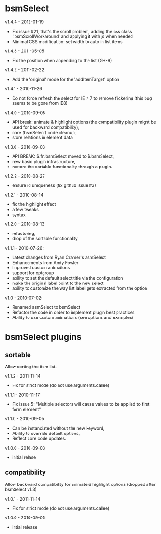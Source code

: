 # bsmSelect #

v1.4.4 - 2012-01-19

  * Fix issue #21, that's the scroll problem, adding the css class '.bsmScrollWorkaround' and applying it with js when needed
  * Minimal CSS modification: set width to auto in list items

v1.4.3 - 2011-05-05

  * Fix the position when appending to the list (GH-9)

v1.4.2 - 2011-02-22

  * Add the 'original' mode for the 'addItemTarget' option

v1.4.1 - 2010-11-26

  * Do not force refresh the select for IE > 7 to remove flickering (this bug seems to be gone from IE8)

v1.4.0 - 2010-09-05

  * API break: animate & highlight options (the compatibility plugin might be used for backward compatibility),
  * core (bsmSelect) code cleanup,
  * store relations in element data.

v1.3.0 - 2010-09-03

  * API BREAK: $.fn.bsmSelect moved to $.bsmSelect,
  * new basic plugin infrastructure,
  * restore the sortable functionality through a plugin.

v1.2.2 - 2010-08-27

  * ensure id uniqueness (fix github issue #3)

v1.2.1 - 2010-08-14

  * fix the highlight effect
  * a few tweaks
  * syntax

v1.2.0 - 2010-08-13

  * refactoring,
  * drop of the sortable functionality

v1.1.1 - 2010-07-26:

  * Latest changes from Ryan Cramer's asmSelect
  * Enhancements from Andy Fowler
  * improved custom animations
  * support for optgroup
  * ability to set the default select title via the configuration
  * make the original label point to the new select
  * ability to customize the way list label gets extracted from the option

v1.0 - 2010-07-02:

  * Renamed asmSelect to bsmSelect
  * Refactor the code in order to implement plugin best practices
  * Ability to use custom animations (see options and examples)

# bsmSelect plugins #

## sortable ##

Allow sorting the item list.

v1.1.2 - 2011-11-14

  * Fix for strict mode (do not use arguments.callee)

v1.1.1 - 2010-11-17

  * Fix issue 5: "Multiple selectors will cause values to be applied to first form element"

v1.1.0 - 2010-09-05

  * Can be instanciated without the new keyword,
  * Ability to override default options,
  * Reflect core code updates.

v1.0.0 - 2010-09-03

  * initial relase

## compatibility ##

Allow backward compatibility for animate & highlight options (dropped after bsmSelect v1.3)

v1.0.1 - 2011-11-14

  * Fix for strict mode (do not use arguments.callee)

v1.0.0 - 2010-09-05

  * intial release
